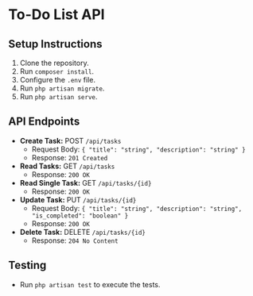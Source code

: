 
# To-Do List API

## Setup Instructions

1. Clone the repository.
2. Run `composer install`.
3. Configure the `.env` file.
4. Run `php artisan migrate`.
5. Run `php artisan serve`.

## API Endpoints

- **Create Task:** POST `/api/tasks`
  - Request Body: `{ "title": "string", "description": "string" }`
  - Response: `201 Created`
- **Read Tasks:** GET `/api/tasks`
  - Response: `200 OK`
- **Read Single Task:** GET `/api/tasks/{id}`
  - Response: `200 OK`
- **Update Task:** PUT `/api/tasks/{id}`
  - Request Body: `{ "title": "string", "description": "string", "is_completed": "boolean" }`
  - Response: `200 OK`
- **Delete Task:** DELETE `/api/tasks/{id}`
  - Response: `204 No Content`

## Testing

- Run `php artisan test` to execute the tests.

